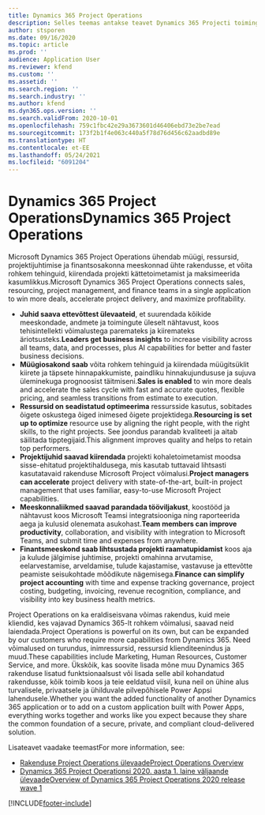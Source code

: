 ```yaml
---
title: Dynamics 365 Project Operations
description: Selles teemas antakse teavet Dynamics 365 Projecti toimingutes.
author: stsporen
ms.date: 09/16/2020
ms.topic: article
ms.prod: ''
audience: Application User
ms.reviewer: kfend
ms.custom: ''
ms.assetid: ''
ms.search.region: ''
ms.search.industry: ''
ms.author: kfend
ms.dyn365.ops.version: ''
ms.search.validFrom: 2020-10-01
ms.openlocfilehash: 759c1fbc42e29a3673601d46406ebd73e2be7ead
ms.sourcegitcommit: 173f2b1f4e063c440a5f78d76d456c62aadbd89e
ms.translationtype: HT
ms.contentlocale: et-EE
ms.lasthandoff: 05/24/2021
ms.locfileid: "6091204"
---
```

# <a name="dynamics-365-project-operations"></a><span data-ttu-id="82506-103">Dynamics 365 Project Operations</span><span class="sxs-lookup"><span data-stu-id="82506-103">Dynamics 365 Project Operations</span></span>

<span data-ttu-id="82506-104">Microsoft Dynamics 365 Project Operations ühendab müügi, ressursid, projektijuhtimise ja finantsosakonna meeskonnad ühte rakendusse, et võita rohkem tehinguid, kiirendada projekti kättetoimetamist ja maksimeerida kasumlikkus.</span><span class="sxs-lookup"><span data-stu-id="82506-104">Microsoft Dynamics 365 Project Operations connects sales, resourcing, project management, and finance teams in a single application to win more deals, accelerate project delivery, and maximize profitability.</span></span>

-   <span data-ttu-id="82506-105">**Juhid saava ettevõttest ülevaateid**, et suurendada kõikide meeskondade, andmete ja toimingute üleselt nähtavust, koos tehisintellekti võimalustega paremateks ja kiiremateks äriotsusteks.</span><span class="sxs-lookup"><span data-stu-id="82506-105">**Leaders get business insights** to increase visibility across all teams, data, and processes, plus AI capabilities for better and faster business decisions.</span></span>
-   <span data-ttu-id="82506-106">**Müügiosakond saab** võita rohkem tehinguid ja kiirendada müügitsüklit kiirete ja täpsete hinnapakkumiste, paindliku hinnakujundususe ja sujuva üleminekuga prognoosist täitmiseni.</span><span class="sxs-lookup"><span data-stu-id="82506-106">**Sales is enabled** to win more deals and accelerate the sales cycle with fast and accurate quotes, flexible pricing, and seamless transitions from estimate to execution.</span></span>
-   <span data-ttu-id="82506-107">**Ressursid on seadistatud optimeerima** ressursside kasutus, sobitades õigete oskustega õiged inimesed õigete projektidega.</span><span class="sxs-lookup"><span data-stu-id="82506-107">**Resourcing is set up to optimize** resource use by aligning the right people, with the right skills, to the right projects.</span></span> <span data-ttu-id="82506-108">See joondus parandab kvaliteeti ja aitab säilitada tipptegijaid.</span><span class="sxs-lookup"><span data-stu-id="82506-108">This alignment improves quality and helps to retain top performers.</span></span>
-   <span data-ttu-id="82506-109">**Projektijuhid saavad kiirendada** projekti kohaletoimetamist moodsa sisse-ehitatud projektihaldusega, mis kasutab tuttavaid lihtsasti kasutatavaid rakenduse Microsoft Project võimalusi.</span><span class="sxs-lookup"><span data-stu-id="82506-109">**Project managers can accelerate** project delivery with state-of-the-art, built-in project management that uses familiar, easy-to-use Microsoft Project capabilities.</span></span>
-   <span data-ttu-id="82506-110">**Meeskonnaliikmed saavad parandada tööviljakust**, koostööd ja nähtavust koos Microsoft Teamsi integratsiooniga ning raporteerida aega ja kulusid olenemata asukohast.</span><span class="sxs-lookup"><span data-stu-id="82506-110">**Team members can improve productivity**, collaboration, and visibility with integration to Microsoft Teams, and submit time and expenses from anywhere.</span></span>
-   <span data-ttu-id="82506-111">**Finantsmeeskond saab lihtsustada projekti raamatupidamist** koos aja ja kulude jälgimise juhtimise, projekti omahinna arvutamise, eelarvestamise, arveldamise, tulude kajastamise, vastavuse ja ettevõtte peamiste seisukohtade mõõdikute nägemisega.</span><span class="sxs-lookup"><span data-stu-id="82506-111">**Finance can simplify project accounting** with time and expense tracking governance, project costing, budgeting, invoicing, revenue recognition, compliance, and visibility into key business health metrics.</span></span>

<span data-ttu-id="82506-112">Project Operations on ka eraldiseisvana võimas rakendus, kuid meie kliendid, kes vajavad Dynamics 365-lt rohkem võimalusi, saavad neid laiendada.</span><span class="sxs-lookup"><span data-stu-id="82506-112">Project Operations is powerful on its own, but can be expanded by our customers who require more capabilities from Dynamics 365.</span></span> <span data-ttu-id="82506-113">Need võimalused on turundus, inimressursid, ressursid klienditeenindus ja muud.</span><span class="sxs-lookup"><span data-stu-id="82506-113">These capabilities include Marketing, Human Resources, Customer Service, and more.</span></span> <span data-ttu-id="82506-114">Ükskõik, kas soovite lisada mõne muu Dynamics 365 rakenduse lisatud funktsionaalsust või lisada selle abil kohandatud rakendusse, kõik toimib koos ja teie eeldatud viisil, kuna neil on ühine alus turvalisele, privaatsele ja ühilduvale pilvepõhisele Power Appsi lahendusele.</span><span class="sxs-lookup"><span data-stu-id="82506-114">Whether you want the added functionality of another Dynamics 365 application or to add on a custom application built with Power Apps, everything works together and works like you expect because they share the common foundation of a secure, private, and compliant cloud-delivered solution.</span></span>

<span data-ttu-id="82506-115">Lisateavet vaadake teemast</span><span class="sxs-lookup"><span data-stu-id="82506-115">For more information, see:</span></span>

- [<span data-ttu-id="82506-116">Rakenduse Project Operations ülevaade</span><span class="sxs-lookup"><span data-stu-id="82506-116">Project Operations Overview</span></span>](https://dynamics.microsoft.com/en-us/project-operations/overview/)
- [<span data-ttu-id="82506-117">Dynamics 365 Project Operationsi 2020. aasta 1. laine väljaande ülevaade</span><span class="sxs-lookup"><span data-stu-id="82506-117">Overview of Dynamics 365 Project Operations 2020 release wave 1</span></span>](/dynamics365-release-plan/2020wave1/dynamics365-project-operations/)



[!INCLUDE[footer-include](includes/footer-banner.md)]
